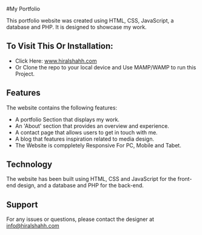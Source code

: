 #My Portfolio

This portfolio website was created using HTML, CSS, JavaScript, a database and PHP. It is designed to showcase my work.

## To Visit This Or Installation:
- Click Here: www.hiralshahh.com
- Or Clone the repo to your local device and Use MAMP/WAMP to run this Project.

## Features 

The website contains the following features:

- A portfolio Section that displays my work.
- An 'About' section that provides an overview and experience.
- A contact page that allows users to get in touch with me.
- A blog that features inspiration related to media design.
- The Website is comppletely Responsive For PC, Mobile and Tabet.

## Technology 

The website has been built using HTML, CSS and JavaScript for the front-end design, and a database and PHP for the back-end. 

## Support 

For any issues or questions, please contact the designer at info@hiralshahh.com
 
